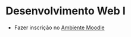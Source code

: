 # Desenvolvimento Web I

- Fazer inscrição no [Ambiente Moodle](https://ava.ifpr.edu.br/course/view.php?id=10119)
